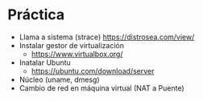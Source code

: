 # Práctica

- Llama a sistema (strace) https://distrosea.com/view/
- Instalar gestor de virtualización
  - https://www.virtualbox.org/
- Inatalar Ubuntu
  - https://ubuntu.com/download/server
- Núcleo (uname, dmesg)
- Cambio de red en máquina virtual (NAT a Puente)
